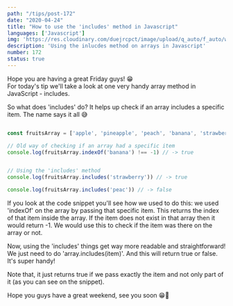 ```yaml
---
path: "/tips/post-172"
date: "2020-04-24"
title: "How to use the 'includes' method in Javascript"
languages: ['Javascript']
img: 'https://res.cloudinary.com/duejrcpct/image/upload/q_auto/f_auto/w_1000/v1588413253/tips/172-1_utwg3s.png'
description: 'Using the inlucdes method on arrays in Javascript'
number: 172
status: true
---
```


Hope you are having a great Friday guys! 😁  
For today's tip we'll take a look at one very handy array method in JavaScript - includes.

So what does 'includes' do? It helps up check if an array includes a specific item. The name says it all 😅

```javascript

const fruitsArray = ['apple', 'pineapple', 'peach', 'banana', 'strawberry']

// Old way of checking if an array had a specific item
console.log(fruitsArray.indexOf('banana') !== -1) // -> true


// Using the 'includes' method
console.log(fruitsArray.includes('strawberry')) // -> true

console.log(fruitsArray.includes('peac')) // -> false

```

If you look at the code snippet you'll see how we used to do this: we used 'indexOf' on the array by passing that specific item. This returns the index of that item inside the array. If the item does not exist in that array then it would return -1. We would use this to check if the item was there on the array or not.

Now, using the 'includes' things get way more readable and straightforward! We just need to do 'array.includes(item)'. And this will return true or false. It's super handy!

Note that, it just returns true if we pass exactly the item and not only part of it (as you can see on the snippet).

Hope you guys have a great weekend, see you soon 😁🤞
